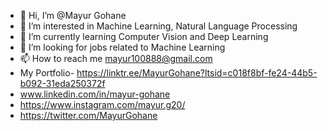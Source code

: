- 👋 Hi, I’m @Mayur Gohane
- 👀 I’m interested in Machine Learning, Natural Language Processing
- 🌱 I’m currently learning Computer Vision and Deep Learning 
- 💞️ I’m looking for jobs related to Machine Learning 
- 📫 How to reach me mayur100888@gmail.com
- My Portfolio- https://linktr.ee/MayurGohane?ltsid=c018f8bf-fe24-44b5-b092-31eda250372f
- www.linkedin.com/in/mayur-gohane
- https://www.instagram.com/mayur.g20/
- https://twitter.com/MayurGohane

<!---
Mayurgohane/Mayurgohane is a ✨ special ✨ repository because its `README.md` (this file) appears on your GitHub profile.
You can click the Preview link to take a look at your changes.
--->
